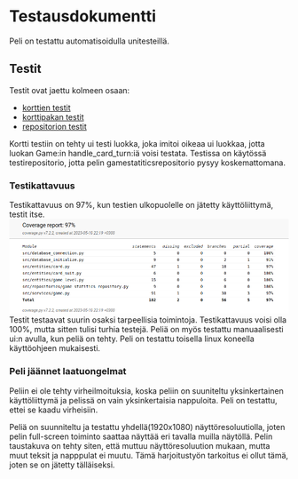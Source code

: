 # Testausdokumentti
Peli on testattu automatisoidulla unitesteillä.

## Testit
Testit ovat jaettu kolmeen osaan:
- [korttien testit](../tests/card_test.py)
- [korttipakan testit](../tests/card_deck_test.py)
- [repositorion testit](../tests/repository_test.py)

Kortti testiin on tehty ui testi luokka, joka imitoi oikeaa ui luokkaa, jotta luokan Game:in handle_card_turn:iä voisi testata.
Testissa on käytössä testirepositorio, jotta pelin gamestatiticsrepositorio pysyy koskemattomana.

### Testikattavuus
Testikattavuus on 97%, kun testien ulkopuolelle on jätetty käyttöliittymä, testit itse.
![coverage-report](./kuvat/coverage-report.png)
Testit testaavat suurin osaksi tarpeellisia toimintoja. Testikattavuus voisi olla 100%, mutta sitten tulisi turhia testejä.
Peliä on myös testattu manuaalisesti ui:n avulla, kun peliä on tehty. Peli on testattu toisella linux koneella käyttöohjeen mukaisesti. 

### Peli jäännet laatuongelmat
Peliin ei ole tehty virheilmoituksia, koska peliin on suuniteltu yksinkertainen käyttöliittymä ja pelissä on vain yksinkertaisia nappuloita. Peli on testattu, ettei se kaadu virheisiin. 

Peliä on suunniteltu ja testattu yhdellä(1920x1080) näyttöresoluutiolla, joten pelin full-screen toiminto saattaa näyttää eri tavalla muilla näytöllä. Pelin taustakuva on tehty siten, että muttuu näyttöresoluution mukaan, mutta muut teksit ja napppulat ei muutu. Tämä harjoitustyön tarkoitus ei ollut tämä, joten se on jätetty tälläiseksi.





